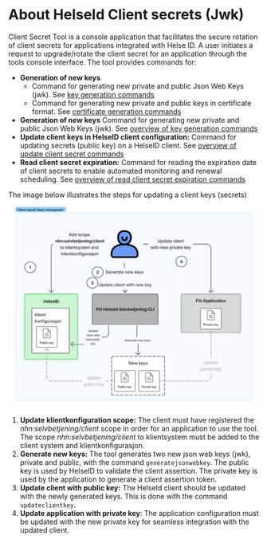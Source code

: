 # About HelseId Client secrets (Jwk)

Client Secret Tool is a console application that facilitates the secure rotation of client secrets for applications integrated with Helse ID. A user initiates a request to upgrade/rotate the client secret for an application through the tools console interface. The tool provides commands for:

- **Generation of new keys** 
    - Command for generating new private and public Json Web Keys (jwk). See [key generation commands](./generatekey-command.md)
    - Command for generating new private and public keys in certificate format. See [certificate generation commands](./generatecertificate-command.md)
- **Generation of new keys** Command for generating new private and public Json Web Keys (jwk). See [overview of key generation commands](./generate-json-web-key-command.md)
- **Update client keys in HelseID client configuration:** Command for updating secrets (public key) on a HelseID client. See [overview of update client secret commands](./client-secret-update-commands.md)
- **Read client secret expiration:** Command for reading the expiration date of client secrets to enable automated monitoring and renewal scheduling. See [overview of read client secret expiration commands](./read-client-secret-expiration-command.md)

The image below illustrates the steps for updating a client keys (secrets)

![Client Secret Management](./ClientSecretManagement.jpg)

1. **Update klientkonfiguration scope:** The client must have registered the _nhn:selvbetjening/client_ scope in order for an application to use the tool. The scope _nhn:selvbetjening/client_ to klientsystem must be added to the client system and klientkonfigurasjon.
1. **Generate new keys:** The tool generates two new json web keys (jwk), private and public, with the command `generatejsonwebkey`. The public key is used by HelseID to validate the client assertion. The private key is used by the application to generate a client assertion token.
1. **Update client with public key:** The HelseId client should be updated with the newly generated keys. This is done with the command `updateclientkey`.
1. **Update application with private key**: The application configuration must be updated with the new private key for seamless integration with the updated client.
